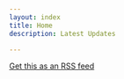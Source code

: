 ```yaml
---
layout: index
title: Home
description: Latest Updates

---
```


[Get this as an RSS feed](/feed.rss)

<!-- Insure start -->

<!-- Insure end -->